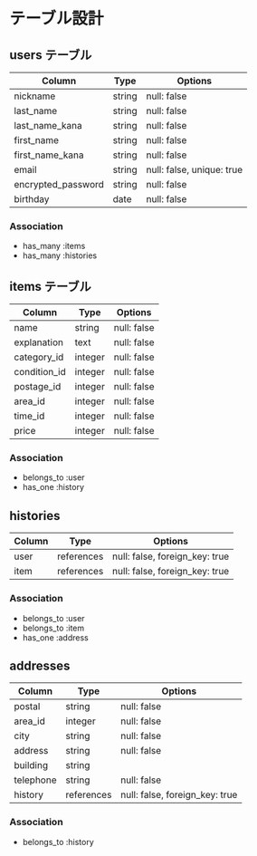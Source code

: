 # テーブル設計

## users テーブル

| Column             | Type   | Options                   |
| -----------------  | ------ | ------------------------- |
| nickname           | string | null: false               |
| last_name          | string | null: false               |
| last_name_kana     | string | null: false               |
| first_name         | string | null: false               |
| first_name_kana    | string | null: false               |
| email              | string | null: false, unique: true |
| encrypted_password | string | null: false               |
| birthday           | date   | null: false               |

### Association

- has_many :items
- has_many :histories

## items テーブル

| Column       | Type    | Options     |
| ------------ | ------- | ----------- |
| name         | string  | null: false |
| explanation  | text    | null: false |
| category_id  | integer | null: false |
| condition_id | integer | null: false |
| postage_id   | integer | null: false |
| area_id      | integer | null: false |
| time_id      | integer | null: false |
| price        | integer | null: false |

### Association

- belongs_to :user
- has_one :history

## histories

| Column | Type       | Options                        |
| -------| ---------- | ------------------------------ |
| user   | references | null: false, foreign_key: true |
| item   | references | null: false, foreign_key: true |

### Association

- belongs_to :user
- belongs_to :item
- has_one :address

## addresses

| Column        | Type       | Options                        |
| ------------- | ---------- | ------------------------------ |
| postal        | string     | null: false                    |
| area_id       | integer    | null: false                    |
| city          | string     | null: false                    |
| address       | string     | null: false                    |
| building      | string     |                                |
| telephone     | string     | null: false                    |
| history       | references | null: false, foreign_key: true |

### Association

- belongs_to :history



